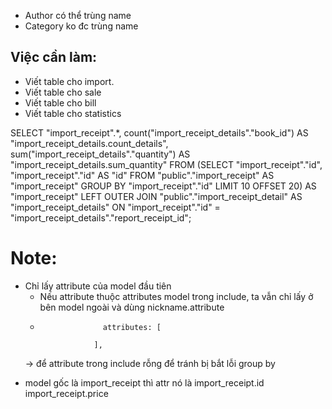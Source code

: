 - Author có thể trùng name
- Category ko đc trùng name


## Việc cần làm:
- Viết table cho import.
- Viết table cho sale
- Viết table cho bill
- Viết table cho statistics




SELECT "import_receipt".*, count("import_receipt_details"."book_id") AS "import_receipt_details.count_details", sum("import_receipt_details"."quantity") AS "import_receipt_details.sum_quantity" FROM (SELECT "import_receipt"."id", "import_receipt"."id" AS "id" FROM "public"."import_receipt" AS "import_receipt" GROUP BY "import_receipt"."id" LIMIT 10 OFFSET 20) AS "import_receipt" LEFT OUTER JOIN "public"."import_receipt_detail" AS "import_receipt_details" ON "import_receipt"."id" = "import_receipt_details"."report_receipt_id";


# Note:
- Chỉ lấy attribute của model đầu tiên 
  + Nếu attribute thuộc attributes model trong include, ta vẫn chỉ lấy ở bên model ngoài và dùng nickname.attribute
  +                   attributes: [
        
                    ],
  -> để attribute trong include rỗng để tránh bị bắt lỗi group by
+ model gốc là import_receipt thì attr nó là import_receipt.id import_receipt.price